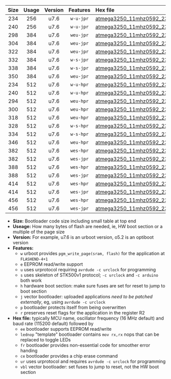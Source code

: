 |Size|Usage|Version|Features|Hex file|
|:-:|:-:|:-:|:-:|:--|
|234|256|u7.6|`w-u-jpr`|[atmega3250_11mhz0592_230400bps_ur_vbl.hex](https://raw.githubusercontent.com/stefanrueger/urboot/main/atmega3250_11mhz0592_230400bps_ur_vbl.hex)|
|240|256|u7.6|`w-u-jpr`|[atmega3250_11mhz0592_230400bps_lednop_ur_vbl.hex](https://raw.githubusercontent.com/stefanrueger/urboot/main/atmega3250_11mhz0592_230400bps_lednop_ur_vbl.hex)|
|298|384|u7.6|`weu-jpr`|[atmega3250_11mhz0592_230400bps_ee_ur_vbl.hex](https://raw.githubusercontent.com/stefanrueger/urboot/main/atmega3250_11mhz0592_230400bps_ee_ur_vbl.hex)|
|304|384|u7.6|`weu-jpr`|[atmega3250_11mhz0592_230400bps_ee_lednop_ur_vbl.hex](https://raw.githubusercontent.com/stefanrueger/urboot/main/atmega3250_11mhz0592_230400bps_ee_lednop_ur_vbl.hex)|
|322|384|u7.6|`weu-jpr`|[atmega3250_11mhz0592_230400bps_ee_lednop_fr_ur_vbl.hex](https://raw.githubusercontent.com/stefanrueger/urboot/main/atmega3250_11mhz0592_230400bps_ee_lednop_fr_ur_vbl.hex)|
|332|384|u7.6|`w-s-jpr`|[atmega3250_11mhz0592_230400bps_vbl.hex](https://raw.githubusercontent.com/stefanrueger/urboot/main/atmega3250_11mhz0592_230400bps_vbl.hex)|
|338|384|u7.6|`w-s-jpr`|[atmega3250_11mhz0592_230400bps_lednop_vbl.hex](https://raw.githubusercontent.com/stefanrueger/urboot/main/atmega3250_11mhz0592_230400bps_lednop_vbl.hex)|
|350|384|u7.6|`weu-jpr`|[atmega3250_11mhz0592_230400bps_ee_lednop_fr_ce_ur_vbl.hex](https://raw.githubusercontent.com/stefanrueger/urboot/main/atmega3250_11mhz0592_230400bps_ee_lednop_fr_ce_ur_vbl.hex)|
|234|512|u7.6|`w-u-hpr`|[atmega3250_11mhz0592_230400bps_ur.hex](https://raw.githubusercontent.com/stefanrueger/urboot/main/atmega3250_11mhz0592_230400bps_ur.hex)|
|240|512|u7.6|`w-u-hpr`|[atmega3250_11mhz0592_230400bps_lednop_ur.hex](https://raw.githubusercontent.com/stefanrueger/urboot/main/atmega3250_11mhz0592_230400bps_lednop_ur.hex)|
|294|512|u7.6|`weu-hpr`|[atmega3250_11mhz0592_230400bps_ee_ur.hex](https://raw.githubusercontent.com/stefanrueger/urboot/main/atmega3250_11mhz0592_230400bps_ee_ur.hex)|
|300|512|u7.6|`weu-hpr`|[atmega3250_11mhz0592_230400bps_ee_lednop_ur.hex](https://raw.githubusercontent.com/stefanrueger/urboot/main/atmega3250_11mhz0592_230400bps_ee_lednop_ur.hex)|
|318|512|u7.6|`weu-hpr`|[atmega3250_11mhz0592_230400bps_ee_lednop_fr_ur.hex](https://raw.githubusercontent.com/stefanrueger/urboot/main/atmega3250_11mhz0592_230400bps_ee_lednop_fr_ur.hex)|
|328|512|u7.6|`w-s-hpr`|[atmega3250_11mhz0592_230400bps.hex](https://raw.githubusercontent.com/stefanrueger/urboot/main/atmega3250_11mhz0592_230400bps.hex)|
|334|512|u7.6|`w-s-hpr`|[atmega3250_11mhz0592_230400bps_lednop.hex](https://raw.githubusercontent.com/stefanrueger/urboot/main/atmega3250_11mhz0592_230400bps_lednop.hex)|
|346|512|u7.6|`weu-hpr`|[atmega3250_11mhz0592_230400bps_ee_lednop_fr_ce_ur.hex](https://raw.githubusercontent.com/stefanrueger/urboot/main/atmega3250_11mhz0592_230400bps_ee_lednop_fr_ce_ur.hex)|
|382|512|u7.6|`wes-hpr`|[atmega3250_11mhz0592_230400bps_ee.hex](https://raw.githubusercontent.com/stefanrueger/urboot/main/atmega3250_11mhz0592_230400bps_ee.hex)|
|382|512|u7.6|`wes-jpr`|[atmega3250_11mhz0592_230400bps_ee_vbl.hex](https://raw.githubusercontent.com/stefanrueger/urboot/main/atmega3250_11mhz0592_230400bps_ee_vbl.hex)|
|388|512|u7.6|`wes-hpr`|[atmega3250_11mhz0592_230400bps_ee_lednop.hex](https://raw.githubusercontent.com/stefanrueger/urboot/main/atmega3250_11mhz0592_230400bps_ee_lednop.hex)|
|388|512|u7.6|`wes-jpr`|[atmega3250_11mhz0592_230400bps_ee_lednop_vbl.hex](https://raw.githubusercontent.com/stefanrueger/urboot/main/atmega3250_11mhz0592_230400bps_ee_lednop_vbl.hex)|
|414|512|u7.6|`wes-hpr`|[atmega3250_11mhz0592_230400bps_ee_lednop_fr.hex](https://raw.githubusercontent.com/stefanrueger/urboot/main/atmega3250_11mhz0592_230400bps_ee_lednop_fr.hex)|
|414|512|u7.6|`wes-jpr`|[atmega3250_11mhz0592_230400bps_ee_lednop_fr_vbl.hex](https://raw.githubusercontent.com/stefanrueger/urboot/main/atmega3250_11mhz0592_230400bps_ee_lednop_fr_vbl.hex)|
|456|512|u7.6|`wes-hpr`|[atmega3250_11mhz0592_230400bps_ee_lednop_fr_ce.hex](https://raw.githubusercontent.com/stefanrueger/urboot/main/atmega3250_11mhz0592_230400bps_ee_lednop_fr_ce.hex)|
|456|512|u7.6|`wes-jpr`|[atmega3250_11mhz0592_230400bps_ee_lednop_fr_ce_vbl.hex](https://raw.githubusercontent.com/stefanrueger/urboot/main/atmega3250_11mhz0592_230400bps_ee_lednop_fr_ce_vbl.hex)|

- **Size:** Bootloader code size including small table at top end
- **Useage:** How many bytes of flash are needed, ie, HW boot section or a multiple of the page size
- **Version:** For example, u7.6 is an urboot version, o5.2 is an optiboot version
- **Features:**
  + `w` urboot provides `pgm_write_page(sram, flash)` for the application at `FLASHEND-4+1`
  + `e` EEPROM read/write support
  + `u` uses urprotocol requiring `avrdude -c urclock` for programming
  + `s` uses skeleton of STK500v1 protocol; `-c urclock` and `-c arduino` both work
  + `h` hardware boot section: make sure fuses are set for reset to jump to boot section
  + `j` vector bootloader: uploaded applications *need to be patched externally*, eg, using `avrdude -c urclock`
  + `p` bootloader protects itself from being overwritten
  + `r` preserves reset flags for the application in the register R2
- **Hex file:** typically MCU name, oscillator frequency (16 MHz default) and baud rate (115200 default) followed by
  + `ee` bootloader supports EEPROM read/write
  + `lednop` "template" bootloader contains `mov rx,rx` nops that can be replaced to toggle LEDs
  + `fr` bootloader provides non-essential code for smoother error handing
  + `ce` bootloader provides a chip erase command
  + `ur` uses urprotocol and requires `avrdude -c urclock` for programming
  + `vbl` vector bootloader: set fuses to jump to reset, not the HW boot section
